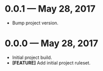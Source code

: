 # 0.0.1 &mdash; May 28, 2017

- Bump project version.


# 0.0.0 &mdash; May 28, 2017

- Initial project build.
- **[FEATURE]** Add initial project ruleset.

